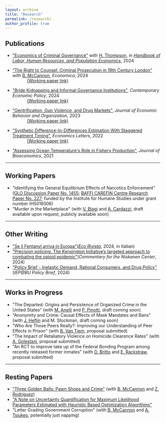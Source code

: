 ```yaml
---
layout: archive
title: "Research"
permalink: /research/
author_profile: true
---
```


## Publications 
- ["Economics of Criminal Governance"](https://link.springer.com/referenceworkentry/10.1007/978-3-319-57365-6_460-1) with [H. Thompson](https://www.henryathompson.com/), in [*Handbook of Labor, Human Resources, and Population Economics*](https://link.springer.com/referencework/10.1007/978-3-319-57365-6), 2024
  
- ["The Right to Counsel: Criminal Prosecution in 19th Century London"](https://onlinelibrary.wiley.com/doi/full/10.1111/ecca.12560) with [B. McCannon](https://sites.google.com/site/bryancmccannon), <i>Economica</i>, 2024
  <br />&nbsp;&nbsp;&nbsp;&nbsp;&nbsp;&nbsp;&nbsp;&nbsp;&nbsp;&nbsp;&nbsp;&nbsp;[(Working paper link)](https://papers.ssrn.com/sol3/papers.cfm?abstract_id=4006013)

- ["Bride Kidnapping and Informal Governance Institutions"](https://onlinelibrary.wiley.com/doi/full/10.1111/coep.12672), <i>Contemporary Economic Policy</i>, 2024
<br />&nbsp;&nbsp;&nbsp;&nbsp;&nbsp;&nbsp;&nbsp;&nbsp;&nbsp;&nbsp;&nbsp;&nbsp;[(Working paper link)](https://www.econstor.eu/handle/10419/281989)

- ["Gentrification, Gun Violence, and Drug Markets"](https://www.sciencedirect.com/science/article/pii/S0167268123000173), <i>Journal of Economic Behavior and Organization</i>, 2023
<br />&nbsp;&nbsp;&nbsp;&nbsp;&nbsp;&nbsp;&nbsp;&nbsp;&nbsp;&nbsp;&nbsp;&nbsp;[(Working paper link)](https://papers.ssrn.com/sol3/papers.cfm?abstract_id=3930763)

- ["Synthetic Difference-In-Differences Estimation With Staggered Treatment Timing"](https://www.sciencedirect.com/science/article/abs/pii/S0165176522003482), <i>Economics Letters</i>, 2022 
<br />&nbsp;&nbsp;&nbsp;&nbsp;&nbsp;&nbsp;&nbsp;&nbsp;&nbsp;&nbsp;&nbsp;&nbsp;[(Working paper link)](https://papers.ssrn.com/sol3/papers.cfm?abstract_id=4015931) 

- ["Assessing Ocean Temperature's Role in Fishery Production"](https://link.springer.com/epdf/10.1007/s10818-021-09311-1?sharing_token=gWznIDUC8ZpcNztdM3sg2fe4RwlQNchNByi7wbcMAY59LqNeAGkLBM-G7cpsNdG9k4HQjDrKVYpCKm1H8qHLvPrd9jmdqGEOIr3F8kiBA2FeAmlWcSvThY8rauPeWUoEJRJ-f0SKl9P5ciEMR6UGsl7KZzZEKfxuaQXraPoUF1I%3D),  <i>Journal of Bioeconomics</i>, 2021 

---

 
## Working Papers
- "Identifying the General Equilibrium Effects of Narcotics Enforcement" ([GLO Discussion Paper No. 1455](https://www.econstor.eu/handle/10419/300107); [BAFFI CAREFIN Centre Research Paper No. 227](https://papers.ssrn.com/sol3/papers.cfm?abstract_id=4890671); funded by the Institute for Humane Studies under grant number IHS016506)
- "Murder in the Marketplace" (with [V. Biagi](https://clean.unibocconi.eu/people/visiting-researchers/victoria-biagi) and [A. Cardazzi](https://alexcardazzi.github.io/), draft available upon request, publicly available soon)


 ---

## Other Writing
- ["Se il Fentanyl arriva in Europa"](https://github.com/zachporreca/zachporreca.github.io/blob/master/files/fentanyl_eco_rivista.pdf)([<i>Eco Rivista</i>](https://www.rivistaeco.com/2024/11/16/se-il-fentanyl-arriva-in-europa/), 2024, in Italian)
- ["Precision policing: The Kensington Initiative’s targeted approach to combating the opioid epidemic"](https://www.niskanencenter.org/precision-policing-the-kensington-initiatives-targeted-approach-to-combating-the-opioid-epidemic/)(<i>Commentary for the Niskanen Center</i>, 2024) 
- ["Policy Brief - Inelastic Demand, Rational Consumers, and Drug Policy"](https://iep.unibocconi.eu/policy-brief-inelastic-demand-rational-consumers-and-drug-policy) (<i>IEP@BU Policy Brief</i>, 2024)


---

## Works in Progress
- "The Departed: Origins and Persistence of Organized Crime in the United States" (with [M. Anelli](https://www.massimoanelli.com/) and [P. Pinotti](https://sites.google.com/view/paolo-pinotti/home), draft coming soon)
- "Anonymity and Crime: Causal Effects of Mask Mandates and Bans" (with [J. Heflin](https://justinheflin.github.io/) and M. Stockman, draft coming soon)
- "Who Are Those Peers Really?: Improving our Understanding of Peer Effects in Prison" (with [B. Van Tiem](https://brittevantiem.netlify.app/), proposal submitted)
- "The Impact of Retaliatory Violence on Homicide Clearence Rates" (with [A. Golestani](https://ariagolestani.io/), proposal submitted)
- "An RCT to improve take up of the Federal Bonding Program among recently released former inmates" (with [D. Britto](https://sites.google.com/site/diogobrittoecon/) and [E. Rackstraw](https://www.emmarackstraw.com/), proposal submitted)

---

## Resting Papers
- ["Three Golden Balls: Pawn Shops and Crime"](https://papers.ssrn.com/sol3/papers.cfm?abstract_id=4119571) (with [B. McCannon](https://sites.google.com/site/bryancmccannon) and [Z. Rodriguez](https://sites.google.com/view/zacharyrodriguez/home))
- ["A Note on Uncertainty Quantification for Maximum Likelihood Parameters Estimated with Heuristic Based Optimization Algorithms"](https://arxiv.org/abs/2401.07176)
-  "Letter Grading Government Corruption" (with [B. McCannon](https://sites.google.com/site/bryancmccannon) and [A. Tsiukes](https://www.winthrop.edu/cbt/faculty/tsiukes-alex.aspx), potentially just napping)

